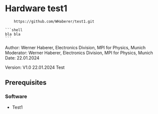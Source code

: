 # Hardware test1

```shell
    https://github.com/WHaberer/test1.git
```

    ```shell
    bla bla
    ```

Author:    Werner Haberer, Electronics Division, MPI for Physics, Munich
Moderator: Werner Haberer, Electronics Division, MPI for Physics, Munich
Date:      22.01.2024

Version:   V1.0    22.01.2024    Test

## Prerequisites

### Software

* Test1


